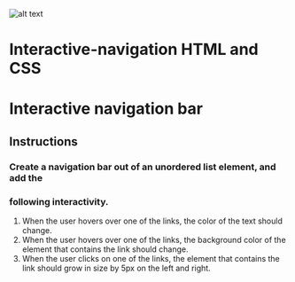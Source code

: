 ![alt text](https://repository-images.githubusercontent.com/80643420/84a6b880-9921-11e9-809b-a83420f1abd0 "Map image for interactive navigation bar")

# Interactive-navigation HTML and CSS
# Interactive navigation bar

## Instructions

### Create a navigation bar out of an unordered list element, and add the
### following interactivity.

1. When the user hovers over one of the links, the color of the text should
	change.
2. When the user hovers over one of the links, the background color of the
	element that contains the link should change.
3. When the user clicks on one of the links, the element that contains the 
	link should grow in size by 5px on the left and right.

